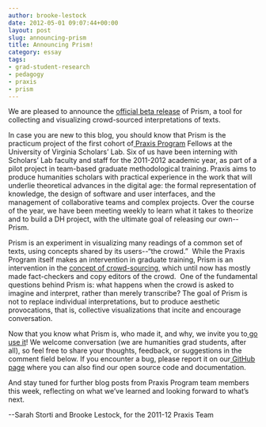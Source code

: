 ```yaml
---
author: brooke-lestock
date: 2012-05-01 09:07:44+00:00
layout: post
slug: announcing-prism
title: Announcing Prism!
category: essay
tags:
- grad-student-research
- pedagogy
- praxis
- prism
---
```


We are pleased to announce the [official beta release](http://prism.scholarslab.org/) of Prism, a tool for collecting and visualizing crowd-sourced interpretations of texts.

In case you are new to this blog, you should know that Prism is the practicum project of the first cohort of[ Praxis Program](https://praxis.scholarslab.org/) Fellows at the University of Virginia Scholars’ Lab. Six of us have been interning with Scholars’ Lab faculty and staff for the 2011-2012 academic year, as part of a pilot project in team-based graduate methodological training. Praxis aims to produce humanities scholars with practical experience in the work that will underlie theoretical advances in the digital age: the formal representation of knowledge, the design of software and user interfaces, and the management of collaborative teams and complex projects. Over the course of the year, we have been meeting weekly to learn what it takes to theorize and to build a DH project, with the ultimate goal of releasing our own--Prism.

Prism is an experiment in visualizing many readings of a common set of texts, using concepts shared by its users--“the crowd.”  While the Praxis Program itself makes an intervention in graduate training, Prism is an intervention in the [concept of crowd-sourcing](http://chronicle.com/article/Breaking-Down-Menus-Digitally/131658/), which until now has mostly made fact-checkers and copy editors of the crowd.  One of the fundamental questions behind Prism is: what happens when the crowd is asked to imagine and interpret, rather than merely transcribe? The goal of Prism is not to replace individual interpretations, but to produce aesthetic provocations, that is, collective visualizations that incite and encourage conversation.

Now that you know what Prism is, who made it, and why, we invite you to[ go use it](http://prism.scholarslab.org/)! We welcome conversation (we are humanities grad students, after all), so feel free to share your thoughts, feedback, or suggestions in the comment field below. If you encounter a bug, please report it on our[ GitHub page](https://github.com/scholarslab/prism/issues?direction=desc&sort=created&state=open) where you can also find our open source code and documentation.

And stay tuned for further blog posts from Praxis Program team members this week, reflecting on what we’ve learned and looking forward to what’s next.

--Sarah Storti and Brooke Lestock, for the 2011-12 Praxis Team
